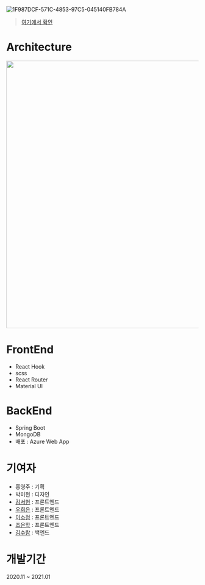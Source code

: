 ![1F987DCF-571C-4853-97C5-045140FB784A](https://user-images.githubusercontent.com/20367043/111183735-94819700-85f3-11eb-8422-53d5fecb9b7c.jpeg)

> [여기에서 확인](https://letsmeeet.azurewebsites.net)

# Architecture

<img src = "https://user-images.githubusercontent.com/20367043/106302762-b5d53080-629c-11eb-803e-dbf073b53924.png" width = "700px" />

# FrontEnd

- React Hook
- scss
- React Router
- Material UI

# BackEnd

- Spring Boot
- MongoDB
- 배포 : Azure Web App

# 기여자

- 홍영주 : 기획
- 박미현 : 디자인
- [김서현](https://github.com/ksh0722k) : 프론트엔드
- [우희은](https://github.com/gmldms784) : 프론트엔드
- [이소정](https://github.com/SJLEE316) : 프론트엔드
- [조은학](https://github.com/Cho-Eunhak) : 프론트엔드
- [김수람](https://github.com/su-ram) : 백엔드

# 개발기간

2020.11 ~ 2021.01
